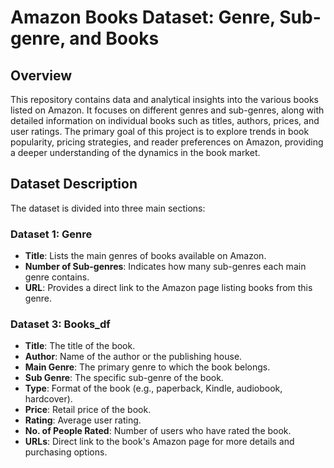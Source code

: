 # Amazon Books Dataset: Genre, Sub-genre, and Books

## Overview
This repository contains data and analytical insights into the various books listed on Amazon. It focuses on different genres and sub-genres, along with detailed information on individual books such as titles, authors, prices, and user ratings. The primary goal of this project is to explore trends in book popularity, pricing strategies, and reader preferences on Amazon, providing a deeper understanding of the dynamics in the book market.

## Dataset Description

The dataset is divided into three main sections:

### Dataset 1: Genre
- **Title**: Lists the main genres of books available on Amazon.
- **Number of Sub-genres**: Indicates how many sub-genres each main genre contains.
- **URL**: Provides a direct link to the Amazon page listing books from this genre.

### Dataset 3: Books_df
- **Title**: The title of the book.
- **Author**: Name of the author or the publishing house.
- **Main Genre**: The primary genre to which the book belongs.
- **Sub Genre**: The specific sub-genre of the book.
- **Type**: Format of the book (e.g., paperback, Kindle, audiobook, hardcover).
- **Price**: Retail price of the book.
- **Rating**: Average user rating.
- **No. of People Rated**: Number of users who have rated the book.
- **URLs**: Direct link to the book's Amazon page for more details and purchasing options.
